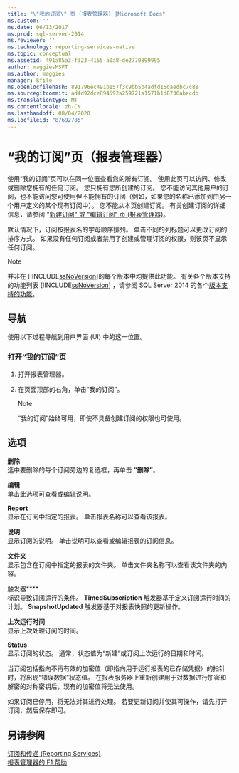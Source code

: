 ```yaml
---
title: "\"我的订阅\" 页 (报表管理器) |Microsoft Docs"
ms.custom: ''
ms.date: 06/13/2017
ms.prod: sql-server-2014
ms.reviewer: ''
ms.technology: reporting-services-native
ms.topic: conceptual
ms.assetid: 491a85a3-f323-4155-a0a8-de2779899995
author: maggiesMSFT
ms.author: maggies
manager: kfile
ms.openlocfilehash: 891796ec491b157f3c9bb5b4adfd15daedbc7c88
ms.sourcegitcommit: ad4d92dce894592a259721a1571b1d8736abacdb
ms.translationtype: MT
ms.contentlocale: zh-CN
ms.lasthandoff: 08/04/2020
ms.locfileid: "87692785"
---
```

# <a name="my-subscriptions-page-report-manager"></a>“我的订阅”页（报表管理器）
  使用“我的订阅”页可以在同一位置查看您的所有订阅。 使用此页可以访问、修改或删除您拥有的任何订阅。 您只拥有您所创建的订阅。 您不能访问其他用户的订阅，也不能访问您可使用但不能拥有的订阅（例如，如果您的名称已添加到由另一个用户定义的某个现有订阅中）。 您不能从本页创建订阅。 有关创建订阅的详细信息，请参阅 "[新建订阅" 或 "编辑订阅" 页 &#40;报表管理器&#41;](../../2014/reporting-services/new-subscription-or-edit-subscription-page-report-manager.md)。  
  
 默认情况下，订阅按报表名的字母顺序排列。 单击不同的列标题可以更改订阅的排序方式。 如果没有任何订阅或者禁用了创建或管理订阅的权限，则该页不显示任何订阅。  
  
> [!NOTE]  
>  并非在 [!INCLUDE[ssNoVersion](../includes/ssnoversion-md.md)]的每个版本中均提供此功能。 有关各个版本支持的功能列表 [!INCLUDE[ssNoVersion](../includes/ssnoversion-md.md)] ，请参阅 SQL Server 2014 的各个[版本支持的功能](../../2014/getting-started/features-supported-by-the-editions-of-sql-server-2014.md)。  
  
## <a name="navigation"></a>导航  
 使用以下过程导航到用户界面 (UI) 中的这一位置。  
  
### <a name="to-open-the-my-subscriptions-page"></a>打开“我的订阅”页  
  
1.  打开报表管理器。  
  
2.  在页面顶部的右角，单击“我的订阅”。  
  
    > [!NOTE]  
    >  “我的订阅”始终可用，即使不具备创建订阅的权限也可使用。  
  
## <a name="options"></a>选项  
 **删除**  
 选中要删除的每个订阅旁边的复选框，再单击 **“删除”**。  
  
 **编辑**  
 单击此选项可查看或编辑说明。  
  
 **Report**  
 显示在订阅中指定的报表。 单击报表名称可以查看该报表。  
  
 **说明**  
 显示订阅的说明。 单击说明可以查看或编辑报表的订阅信息。  
  
 **文件夹**  
 显示包含在订阅中指定的报表的文件夹。 单击文件夹名称可以查看该文件夹的内容。  
  
 触发器****  
 标识导致订阅运行的条件。 **TimedSubscription** 触发器基于定义订阅运行时间的计划。 **SnapshotUpdated** 触发器基于对报表快照的更新操作。  
  
 **上次运行时间**  
 显示上次处理订阅的时间。  
  
 **Status**  
 显示订阅的状态。 通常，状态值为“新建”或订阅上次运行的日期和时间。  
  
 当订阅包括指向不再有效的加密值（即指向用于运行报表的已存储凭据）的指针时，将出现“错误数据”状态值。 在报表服务器上重新创建用于对数据进行加密和解密的对称密钥后，现有的加密值将无法使用。  
  
 如果订阅已停用，将无法对其进行处理。 若要更新订阅并使其可操作，请先打开订阅，然后保存即可。  
  
## <a name="see-also"></a>另请参阅  
 [订阅和传递 (Reporting Services)](subscriptions/subscriptions-and-delivery-reporting-services.md)   
 [报表管理器的 F1 帮助](../../2014/reporting-services/report-manager-f1-help.md)  
  
  
